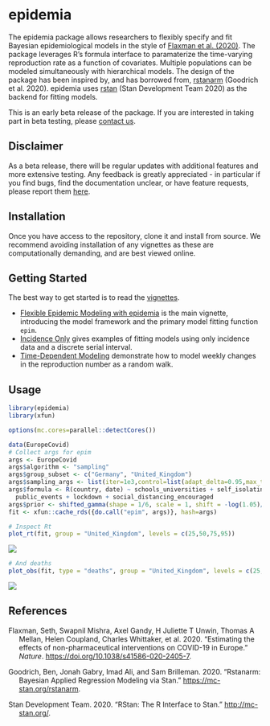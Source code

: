 epidemia
================

The epidemia package allows researchers to flexibly specify and fit
Bayesian epidemiological models in the style of [Flaxman et al. (2020)](https://www.nature.com/articles/s41586-020-2405-7).
The package leverages R’s formula interface to paramaterize the
time-varying reproduction rate as a function of covariates. Multiple
populations can be modeled simultaneously with hierarchical models. The
design of the package has been inspired by, and has borrowed from,
[rstanarm](https://mc-stan.org/rstanarm/) (Goodrich et al. 2020).
epidemia uses [rstan](https://mc-stan.org/rstan/) (Stan Development Team
2020) as the backend for fitting models.

This is an early beta release of the package. If you are interested in 
taking part in beta testing, please [contact us](mailto:james.scott15@imperial.ac.uk).

## Disclaimer

As a beta release, there will be regular
updates with additional features and more extensive testing. Any
feedback is greatly appreciated - in particular if you find bugs, find
the documentation unclear, or have feature requests, please report them
[here](https://github.com/ImperialCollegeLondon/epidemia/issues).

## Installation
Once you have access to the repository, clone it and install from source. 
We recommend avoiding
installation of any vignettes as these are computationally demanding,
and are best viewed online.

## Getting Started

The best way to get started is to read the
[vignettes](articles/index.html).

  - [Flexible Epidemic Modeling with
    epidemia](articles/introduction.html) is the main vignette,
    introducing the model framework and the primary model fitting
    function `epim`.
  - [Incidence Only](articles/IncidenceOnly.html) gives examples of
    fitting models using only incidence data and a discrete serial
    interval.
  - [Time-Dependent Modeling](articles/TimeDependentR.html) demonstrate
    how to model weekly changes in the reproduction number as a random
    walk.

## Usage

``` r
library(epidemia)
library(xfun)
```

``` r
options(mc.cores=parallel::detectCores())

data(EuropeCovid)
# Collect args for epim
args <- EuropeCovid
args$algorithm <- "sampling"
args$group_subset <- c("Germany", "United_Kingdom")
args$sampling_args <- list(iter=1e3,control=list(adapt_delta=0.95,max_treedepth=15),seed=12345)
args$formula <- R(country, date) ~ schools_universities + self_isolating_if_ill +
  public_events + lockdown + social_distancing_encouraged
args$prior <- shifted_gamma(shape = 1/6, scale = 1, shift = -log(1.05)/6)
fit <- xfun::cache_rds({do.call("epim", args)}, hash=args)
```

``` r
# Inspect Rt
plot_rt(fit, group = "United_Kingdom", levels = c(25,50,75,95))
```

![](https://github.com/ImperialCollegeLondon/epidemia/raw/master/README_files/figure-gfm/unnamed-chunk-1-1.png)<!-- -->

``` r
# And deaths
plot_obs(fit, type = "deaths", group = "United_Kingdom", levels = c(25,50,75,95))
```

![](https://github.com/ImperialCollegeLondon/epidemia/raw/master/README_files/figure-gfm/unnamed-chunk-1-2.png)<!-- -->

## References

<div id="refs" class="references hanging-indent">

<div id="ref-Flaxman2020">

Flaxman, Seth, Swapnil Mishra, Axel Gandy, H Juliette T Unwin, Thomas A
Mellan, Helen Coupland, Charles Whittaker, et al. 2020. “Estimating the
effects of non-pharmaceutical interventions on COVID-19 in Europe.”
*Nature*. <https://doi.org/10.1038/s41586-020-2405-7>.

</div>

<div id="ref-rstanarm">

Goodrich, Ben, Jonah Gabry, Imad Ali, and Sam Brilleman. 2020.
“Rstanarm: Bayesian Applied Regression Modeling via Stan.”
<https://mc-stan.org/rstanarm>.

</div>

<div id="ref-rstan">

Stan Development Team. 2020. “RStan: The R Interface to Stan.”
<http://mc-stan.org/>.

</div>

</div>
